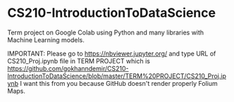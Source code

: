 # CS210-IntroductionToDataScience
Term project on Google Colab using Python and many libraries with Machine Learning models.

IMPORTANT: Please go to https://nbviewer.jupyter.org/ and type URL of CS210_Proj.ipynb file in TERM PROJECT which is https://github.com/gokhanndemir/CS210-IntroductionToDataScience/blob/master/TERM%20PROJECT/CS210_Proj.ipynb
I want this from you because GitHub doesn't render properly Folium Maps.
